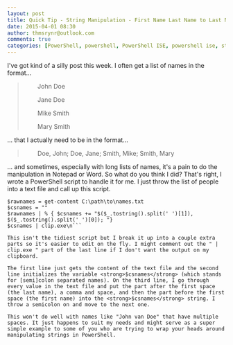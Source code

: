 ```yaml
---
layout: post
title: Quick Tip - String Manipulation - First Name Last Name to Last Name, First Name
date: 2015-04-01 08:30
author: thmsrynr@outlook.com
comments: true
categories: [PowerShell, powershell, PowerShell ISE, powershell ise, string manipulation]
---
```

I've got kind of a silly post this week. I often get a list of names in the format...

<blockquote>
<p style="padding-left: 30px;">John Doe</p>
<p style="padding-left: 30px;">Jane Doe</p>
<p style="padding-left: 30px;">Mike Smith</p>
<p style="padding-left: 30px;">Mary Smith</p>
</blockquote>

... that I actually need to be in the format...

<blockquote>
<p style="padding-left: 30px;">Doe, John; Doe, Jane; Smith, Mike; Smith, Mary</p>
</blockquote>

... and sometimes, especially with long lists of names, it's a pain to do the manipulation in Notepad or Word. So what do you think I did? That's right, I wrote a PowerShell script to handle it for me. I just throw the list of people into a text file and call up this script.

```
$rawnames = get-content C:\path\to\names.txt
$csnames = ""
$rawnames | % { $csnames += "$($_.tostring().split(' ')[1]), $($_.tostring().split(' ')[0]); "}
$csnames | clip.exe\n```

This isn't the tidiest script but I break it up into a couple extra parts so it's easier to edit on the fly. I might comment out the " | clip.exe " part of the last line if I don't want the output on my clipboard.

The first line just gets the content of the text file and the second line initializes the variable <strong>$csnames</strong> (which stands for [semi]colon separated names). On the third line, I go through every value in the text file and put the part after the first space (the last name), a comma and space, and then the part before the first space (the first name) into the <strong>$csnames</strong> string. I throw a semicolon on and move to the next one.

This won't do well with names like "John van Doe" that have multiple spaces. It just happens to suit my needs and might serve as a super simple example to some of you who are trying to wrap your heads around manipulating strings in PowerShell.
